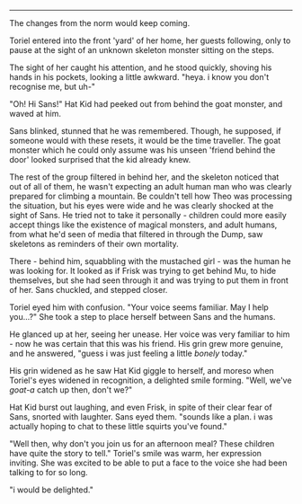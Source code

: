 ****

The changes from the norm would keep coming. 

Toriel entered into the front 'yard' of her home, her guests following, only to pause at the sight of an unknown skeleton monster sitting on the steps. 

The sight of her caught his attention, and he stood quickly, shoving his hands in his pockets, looking a little awkward. "heya. i know you don't recognise me, but uh-"

"Oh! Hi Sans!" Hat Kid had peeked out from behind the goat monster, and waved at him.

Sans blinked, stunned that he was remembered. Though, he supposed, if someone would with these resets, it would be the time traveller. The goat monster which he could only assume was his unseen 'friend behind the door' looked surprised that the kid already knew. 

The rest of the group filtered in behind her, and the skeleton noticed that out of all of them, he wasn't expecting an adult human man who was clearly prepared for climbing a mountain. Be couldn't tell how Theo was processing the situation, but his eyes were wide and he was clearly shocked at the sight of Sans. He tried not to take it personally - children could more easily accept things like the existence of magical monsters, and adult humans, from what he'd seen of media that filtered in through the Dump, saw skeletons as reminders of their own mortality.

There - behind him, squabbling with the mustached girl - was the human he was looking for. It looked as if Frisk was trying to get behind Mu, to hide themselves, but she had seen through it and was trying to put them in front of her. Sans chuckled, and stepped closer. 

Toriel eyed him with confusion. "Your voice seems familiar. May I help you...?" She took a step to place herself between Sans and the humans.

He glanced up at her, seeing her unease. Her voice was very familiar to him - now he was certain that this was his friend. His grin grew more genuine, and he answered, "guess i was just feeling a little *bonely* today."

His grin widened as he saw Hat Kid giggle to herself, and moreso when Toriel's eyes widened in recognition, a delighted smile forming. "Well, we've *goat-a* catch up then, don't we?"

Hat Kid burst out laughing, and even Frisk, in spite of their clear fear of Sans, snorted with laughter. Sans eyed them. "sounds like a plan. i was actually hoping to chat to these little squirts you've found."

"Well then, why don't you join us for an afternoon meal? These children have quite the story to tell." Toriel's smile was warm, her expression inviting. She was excited to be able to put a face to the voice she had been talking to for so long.

"i would be delighted."